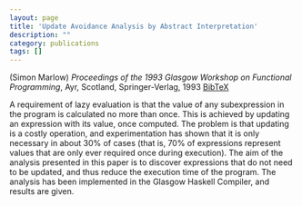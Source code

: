 ```yaml
---
layout: page
title: 'Update Avoidance Analysis by Abstract Interpretation'
description: ""
category: publications
tags: []
---
```

(Simon Marlow) *Proceedings of the 1993 Glasgow Workshop on Functional Programming*, Ayr, Scotland, Springer-Verlag, 1993 <a href="updabs93.bib">BibTeX</a>

A requirement  of lazy    evaluation  is that     the value
of any subexpression in the program is calculated no more than once.
This is achieved by updating an expression with its value, once
computed.  The problem is that updating is a costly operation, and
experimentation has shown that it is only necessary in about 30\% of
cases (that is, 70\% of expressions represent values that are only
ever required once during execution).  The aim of the analysis
presented in this paper is to discover expressions that do not need to
be updated, and thus reduce the execution time of the program.  The
analysis has been implemented in the Glasgow Haskell Compiler, and
results are given.
